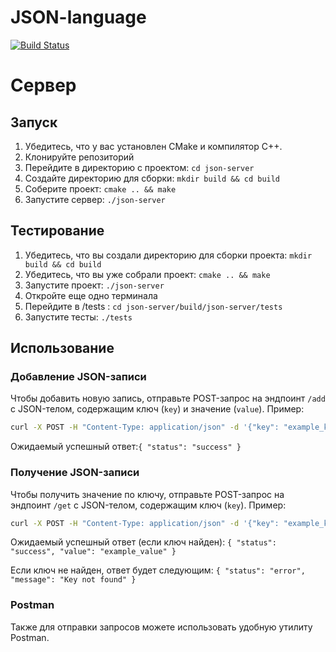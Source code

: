# JSON-language

<a href="https://github.com/MikePuzanov/JSON-language/actions/workflows/cmake.yml"><img src="https://github.com/MikePuzanov/JSON-language/actions/workflows/cmake.yml/badge.svg?branch=master" alt="Build Status"></a>


# Cервер

## Запуск

1. Убедитесь, что у вас установлен CMake и компилятор C++.
2. Клонируйте репозиторий
3. Перейдите в директорию с проектом: `cd json-server`
4. Создайте директорию для сборки: `mkdir build && cd build`
5. Соберите проект: `cmake .. && make`
6. Запустите сервер: `./json-server`

## Тестирование

1. Убедитесь, что вы создали директорию для сборки проекта: `mkdir build && cd build`
2. Убедитесь, что вы уже собрали проект: `cmake .. && make`
3. Запустите проект: `./json-server`
4. Откройте еще одно терминала
5. Перейдите в /tests : `cd json-server/build/json-server/tests`
6. Запустите тесты: `./tests`

## Использование

### Добавление JSON-записи

Чтобы добавить новую запись, отправьте POST-запрос на эндпоинт `/add` с JSON-телом, содержащим ключ (`key`) и значение (`value`). Пример:

```bash
curl -X POST -H "Content-Type: application/json" -d '{"key": "example_key", "value": "example_value"}' http://your-server-address/add
```

Ожидаемый успешный ответ:`{ "status": "success" }`

### Получение JSON-записи

Чтобы получить значение по ключу, отправьте POST-запрос на эндпоинт `/get` с JSON-телом, содержащим ключ (`key`). Пример:

```bash
curl -X POST -H "Content-Type: application/json" -d '{"key": "example_key"}' http://your-server-address/get
```

Ожидаемый успешный ответ (если ключ найден):
`{
  "status": "success",
  "value": "example_value"
}`

Если ключ не найден, ответ будет следующим:
`{
  "status": "error",
  "message": "Key not found"
}`

### Postman
Также для отправки запросов можете использовать удобную утилиту Postman.
